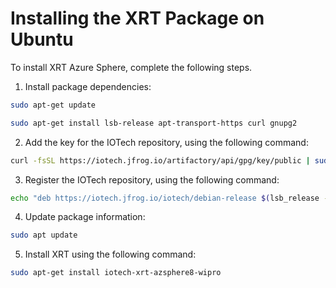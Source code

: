 # Installing the XRT Package on Ubuntu

To install XRT Azure Sphere, complete the following steps.

1. Install package dependencies:

```bash
sudo apt-get update
```

```bash
sudo apt-get install lsb-release apt-transport-https curl gnupg2
```

2. Add the key for the IOTech repository, using the following command:
```bash
curl -fsSL https://iotech.jfrog.io/artifactory/api/gpg/key/public | sudo apt-key add -
```
3. Register the IOTech repository, using the following command:

```bash
echo "deb https://iotech.jfrog.io/iotech/debian-release $(lsb_release -cs) main" | sudo tee -a /etc/apt/sources.list.d/iotech.list
```

4. Update package information:

```bash
sudo apt update
```

5. Install XRT using the following command:

```bash
sudo apt-get install iotech-xrt-azsphere8-wipro
```
